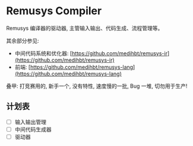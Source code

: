 # Remusys Compiler

Remusys 编译器的驱动器, 主管输入输出、代码生成、流程管理等。

其余部分参见:

- 中间代码系统和优化器: [https://github.com/medihbt/remusys-ir](https://github.com/medihbt/remusys-ir)
- 前端: [https://github.com/medihbt/remusys-lang](https://github.com/medihbt/remusys-lang)

叠甲: 打竞赛用的, 新手一个, 没有特性, 速度慢的一批, Bug 一堆, 切勿用于生产!

## 计划表

- [ ] 输入输出管理
- [ ] 中间代码生成器
- [ ] 驱动器
